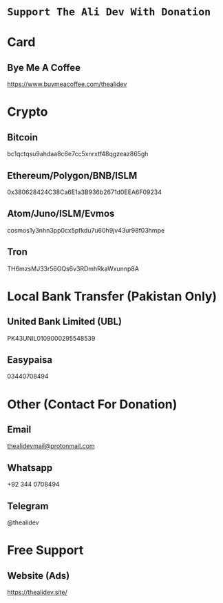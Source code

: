 # `Support The Ali Dev With Donation`
# Card
## Bye Me A Coffee
https://www.buymeacoffee.com/thealidev
# Crypto
## Bitcoin
bc1qctqsu9ahdaa8c6e7cc5xnrxtf48qgzeaz865gh
## Ethereum/Polygon/BNB/ISLM
0x380628424C38Ca6E1a3B936b2671d0EEA6F09234
## Atom/Juno/ISLM/Evmos
cosmos1y3nhn3pp0cx5pfkdu7u60h9jv43ur98f03hmpe
## Tron
TH6mzsMJ33r56GQs6v3RDmhRkaWxunnp8A
# Local Bank Transfer (Pakistan Only)
## United Bank Limited (UBL)
PK43UNIL0109000295548539
## Easypaisa
03440708494
# Other (Contact For Donation)
## Email
thealidevmail@protonmail.com
## Whatsapp
+92 344 0708494
## Telegram
@thealidev
# Free Support
## Website (Ads)
https://thealidev.site/
